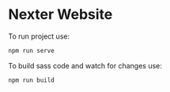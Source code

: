 # Nexter Website

To run project use:

```javascript
npm run serve
```

To build sass code and watch for changes use:

```javascript
npm run build
```
